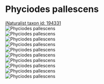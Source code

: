 
Phyciodes pallescens
====================
  
[iNaturalist taxon id: 194331](https://www.inaturalist.org/taxa/194331)  
![Phyciodes pallescens](https://inaturalist-open-data.s3.amazonaws.com/photos/169155848/medium.jpg)  
![Phyciodes pallescens](https://inaturalist-open-data.s3.amazonaws.com/photos/162512414/medium.jpeg)  
![Phyciodes pallescens](https://inaturalist-open-data.s3.amazonaws.com/photos/162510408/medium.jpg)  
![Phyciodes pallescens](https://inaturalist-open-data.s3.amazonaws.com/photos/162511469/medium.jpg)  
![Phyciodes pallescens](https://inaturalist-open-data.s3.amazonaws.com/photos/162511474/medium.jpg)  
![Phyciodes pallescens](https://inaturalist-open-data.s3.amazonaws.com/photos/162511961/medium.jpg)  
![Phyciodes pallescens](https://inaturalist-open-data.s3.amazonaws.com/photos/162511974/medium.jpg)  
![Phyciodes pallescens](https://inaturalist-open-data.s3.amazonaws.com/photos/162511975/medium.jpg)  
![Phyciodes pallescens](https://inaturalist-open-data.s3.amazonaws.com/photos/162531915/medium.jpg)  
![Phyciodes pallescens](https://inaturalist-open-data.s3.amazonaws.com/photos/163024154/medium.jpg)